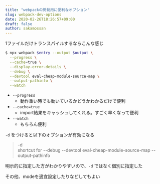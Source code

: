 ```yaml
---
title: "webpackの開発用に便利なオプション"
slug: webpack-dev-options
date: 2020-02-26T18:26:57+09:00
draft: false
author: sakamossan
---
```


1ファイルだけトランスパイルするならこんな感じ

```bash
$ npx webpack $entry --output $output \
  --progress \
  --cache=true \
  --display-error-details \
  --debug \
  --devtool eval-cheap-module-source-map \
  --output-pathinfo \
  --watch
```

- `--progress`
  - 動作重い時でも動いているかどうかわかるだけで便利
- `--cache=true`
  - import結果をキャッシュしてくれる。すごく早くなって便利
- `--watch`
  - もちろん便利

`-d` をつけると以下のオプションが有効になる

>   -d           
> shortcut for --debug --devtool eval-cheap-module-source-map --output-pathinfo

明示的に指定した方がわかりやすいので、`-d` ではなく個別に指定した

その他、modeを適宜設定したりなどしてもよい
